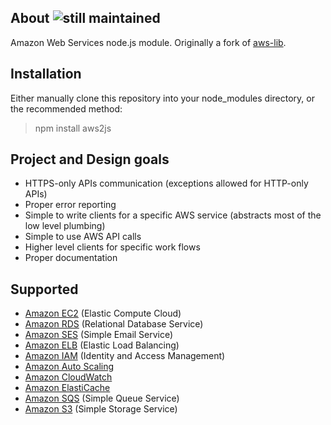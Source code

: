 ## About ![still maintained](http://stillmaintained.com/SaltwaterC/aws2js.png)

Amazon Web Services node.js module. Originally a fork of [aws-lib](https://github.com/livelycode/aws-lib/).

## Installation

Either manually clone this repository into your node_modules directory, or the recommended method:

> npm install aws2js

## Project and Design goals

 * HTTPS-only APIs communication (exceptions allowed for HTTP-only APIs)
 * Proper error reporting
 * Simple to write clients for a specific AWS service (abstracts most of the low level plumbing)
 * Simple to use AWS API calls
 * Higher level clients for specific work flows
 * Proper documentation

## Supported

 * [Amazon EC2](https://github.com/SaltwaterC/aws2js/wiki/EC2-Client) (Elastic Compute Cloud)
 * [Amazon RDS](https://github.com/SaltwaterC/aws2js/wiki/RDS-Client) (Relational Database Service)
 * [Amazon SES](https://github.com/SaltwaterC/aws2js/wiki/SES-Client) (Simple Email Service)
 * [Amazon ELB](https://github.com/SaltwaterC/aws2js/wiki/ELB-Client) (Elastic Load Balancing)
 * [Amazon IAM](https://github.com/SaltwaterC/aws2js/wiki/IAM-Client) (Identity and Access Management)
 * [Amazon Auto Scaling](https://github.com/SaltwaterC/aws2js/wiki/Auto-Scaling-Client)
 * [Amazon CloudWatch](https://github.com/SaltwaterC/aws2js/wiki/CloudWatch-Client)
 * [Amazon ElastiCache](https://github.com/SaltwaterC/aws2js/wiki/ElastiCache-Client)
 * [Amazon SQS](https://github.com/SaltwaterC/aws2js/wiki/SQS-Client) (Simple Queue Service)
 * [Amazon S3](https://github.com/SaltwaterC/aws2js/wiki/S3-Client) (Simple Storage Service)
